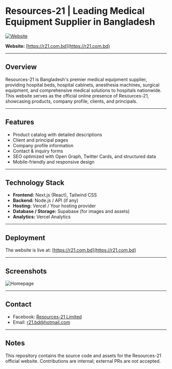 # Resources-21 | Leading Medical Equipment Supplier in Bangladesh

[![Website](https://gurzkosujjgyjppjfwko.supabase.co/storage/v1/object/public/logo/r21.png)](https://r21.com.bd)

**Website:** [https://r21.com.bd](https://r21.com.bd)

---

## Overview
Resources-21 is Bangladesh's premier medical equipment supplier, providing hospital beds, hospital cabinets, anesthesia machines, surgical equipment, and comprehensive medical solutions to hospitals nationwide. This website serves as the official online presence of Resources-21, showcasing products, company profile, clients, and principals.

---

## Features
- Product catalog with detailed descriptions
- Client and principal pages
- Company profile information
- Contact & inquiry forms
- SEO optimized with Open Graph, Twitter Cards, and structured data
- Mobile-friendly and responsive design

---

## Technology Stack
- **Frontend:** Next.js (React), Tailwind CSS
- **Backend:** Node.js / API (if any)
- **Hosting:** Vercel / Your hosting provider
- **Database / Storage:** Supabase (for images and assets)
- **Analytics:** Vercel Analytics

---

## Deployment
The website is live at: [https://r21.com.bd](https://r21.com.bd)

---

## Screenshots
![Homepage](https://gurzkosujjgyjppjfwko.supabase.co/storage/v1/object/public/logo/og-image.png)

---

## Contact
- Facebook: [Resources-21 Limited](https://www.facebook.com/people/Resources-21-Limited/100048287333284/)
- Email: <a href="mailto:r21.bd@hotmail.com">r21.bd@hotmail.com</a>

---

## Notes
This repository contains the source code and assets for the Resources-21 official website. Contributions are internal; external PRs are not accepted.
